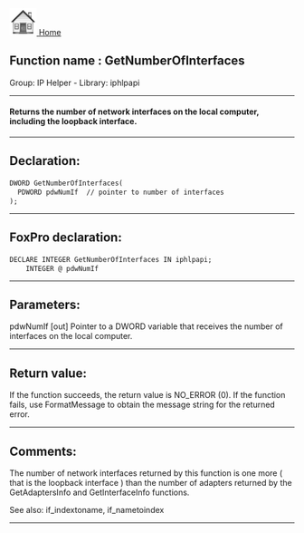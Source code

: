 [<img src="../../images/home.png"> Home ](https://github.com/VFPX/Win32API)  

## Function name : GetNumberOfInterfaces
Group: IP Helper - Library: iphlpapi    
***  


#### Returns the number of network interfaces on the local computer, including the loopback interface. 
***  


## Declaration:
```foxpro  
DWORD GetNumberOfInterfaces(
  PDWORD pdwNumIf  // pointer to number of interfaces
);  
```  
***  


## FoxPro declaration:
```foxpro  
DECLARE INTEGER GetNumberOfInterfaces IN iphlpapi;
	INTEGER @ pdwNumIf  
```  
***  


## Parameters:
pdwNumIf 
[out] Pointer to a DWORD variable that receives the number of interfaces on the local computer.   
***  


## Return value:
If the function succeeds, the return value is NO_ERROR (0). If the function fails, use FormatMessage to obtain the message string for the returned error.  
***  


## Comments:
The number of network interfaces returned by this function is one more ( that is the loopback interface ) than the number of adapters returned by the GetAdaptersInfo and GetInterfaceInfo functions.  
  
See also: if_indextoname, if_nametoindex   
  
***  

